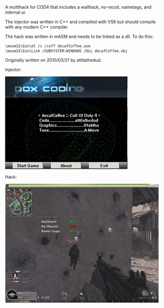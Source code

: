 A multihack for COD4 that includes a wallhack, no-recoil, nametags, and internal ui.

The injector was written in C++ and compiled with VS6 but should compile with any modern C++ compiler.

The hack was written in mASM and needs to be linked as a dll. To do this:
```
\masm32\bin\ml /c /coff decafCoffee.asm
\masm32\bin\Link /SUBSYSTEM:WINDOWS /DLL decafCoffee.obj
```

Originally written on 2010/03/21 by attilathedud.

Injector:

![Injector Screenshot](screenshot_i.png?raw=true "Screenshot Injector")

Hack:

![Hack Screenshot](screenshot_h.jpg?raw=true "Screenshot Hack")